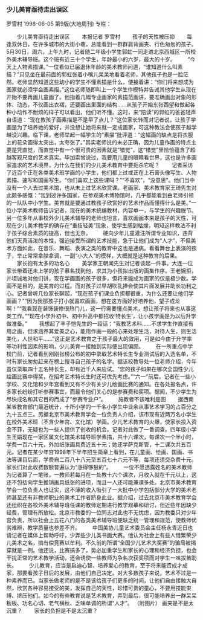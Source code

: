 ### 少儿美育亟待走出误区
罗雪村
1998-06-05
第9版(大地周刊)
专栏：

　　少儿美育亟待走出误区
　　本报记者  罗雪村
　　孩子的天性被压抑
　　每逢双休日，在许多城市的大街小巷，总能看到一群群肩背画夹、行色匆匆的孩子。5月30日，周六，上午九时，记者随二年级小学生郭虹一同走进北京西城区一所校外美术辅导班。这个班有近三十个学生，年龄最小的六岁，最大的十岁。
　　“今天上人物素描课。”一位看似已届退休年龄的美术教师问道，“谁知道什么叫素描？”只见坐在最前面的郭虹张着小嘴儿呆呆地看着老师，其他孩子也是一脸茫然。老师显然知道这些幼小的学生不懂素描是什么，便接着讲：“你们将来想成为画家就必须学会画素描。”这位老师随即叫上一个学生作模特并告诫其他学生从现在开始不要再画儿童画了。他指着几幅专业画家的素描范画讲，要准确画出对象的形体、动态，不仅画出衣褶，还要画出里面的结构……从孩子开始东张西望和做起各种小动作不耐烦的样子可以看出，他们听不懂。这时，来“陪读”的郭虹的爸爸轻声自语道：“现在教孩子画素描是不是早了点儿？”这位家长转而对记者说，让孩子学画是为了培养她的爱好，并没想让她将来就一定成画家，可这种教法会使孩子越学越没兴趣。临下课，老师举起一幅学生的“素描”批评道：“这幅画的缺点是将衣服上的花朵画得太突出，太夸张了。”其实老师说的未必正确，因为儿童作画的特点主要是凭直觉，而直觉中有一个很可贵的因素就是“错觉”，这“错觉”里恰恰蕴含了超越客观尺度的艺术真实。毕加索曾说过，我要用儿童的眼睛看世界，这也是许多画家追求的艺术境界，为什么在我们的少儿美术教育中要扼杀它呢？
　　记者采访了近百个正在各类美术班学画的小学生，他们都上过或正在上石膏头像写生、人物素描、速写和国画写生。“你们喜欢上这些课吗？”“不喜欢”，“没意思”。他们当中没有一个人去过美术馆，也从未上过艺术欣赏课。老画家、美术教育家王琦先生对此颇多感慨：“我到过许多国家，在参观美术博物馆时，几乎都能看到由老师引领的一队队中小学生。美育就是要通过教孩子欣赏好的艺术作品而懂得什么是美。”一位小学美术教师告诉记者，现在的美术统编教材，内容单一，与学生的兴趣脱节。另一位多年从事校外少儿美术辅导的老师也坦言，喜欢画画本来是孩子的天性，可现在少儿美术教学的确存在“重技轻美”现象，使学生感到枯燥，明知这样教法不利于孩子综合素质的提高，但也无奈。
　　硬向少年儿童灌注所谓专业知识，违背他们天真活泼的本性，强迫接受所谓的艺术技能，急于让他们成为“人才”，不但美术方面如此，在音乐、舞蹈、表演之类的教育中这也是通病。看看舞台上表演的孩子，举止常常拿腔拿调，一副“小大人”的模样，大概就是这种教育的后果。
　　家长抱有太多的功名心
　　美学家王朝闻先生对记者谈起一件事。大连一位家长带着还未上学的孩子慕名找到他，求其为小孩拟出版的画集作序。王老婉拒，并坦诚地对他们讲，现在学画画的孩子很多，但将来能成为画家的仅是极少数。学画不是目的，是美育的过程。而对孩子过早胡吹乱捧会使其片面发展并助长功利之心。记者曾听几位家长聊起，“现在孩子们课业负担都很重，为什么还要让他们学画画？”“因为我那孩子打小就喜欢画画，想在这方面好好培养他，望子成龙啊！”“我看现在装饰装修很热门儿，这一行需要懂点美术，想让孩子将来也从事这类工作。”“现在小学升初中、初中升高中都招收‘特长生’，让小孩学画是为以后升学做准备。”
　　我想起了丰子恺先生的一段话：“我教艺术科……不求学生作直接有用之画，但求涵养其爱美之心，能用作画一般的心来处理生活，对待人生，则生活美化，人世和平……”这正是艺术教育之于孩子最大的效用，可是如今由于升学率等功利性因素的影响，少儿美育一接触到实际便出现偏颇。
　　在一所重点中学校门前，记者看到刚刚张榜公布的初中录取艺术特长生专业测试后的入选名单，不时有家长匆匆赶来在榜上搜寻自己孩子的名字。据该校教导处一位老师介绍，今年虽仅录取四十五名特长生，却有近千人来应试。“您的孩子如果在哪次全国性少儿绘画比赛中得奖，在招考艺术特长生时还可优先考虑。”“六一”前后，记者在一些小学校、文化馆和少年宫看到又有不少有关少儿绘画比赛的通知。在各处报名点，许多家长纷纷打听参赛事宜，而最令他们关心的是参赛费和奖项。据闻，不少学生为尽快成名和其它目的而成了“参赛专业户”。
　　施教者不该唯利是图
　　据西南某省教育部门最近统计，十所小学的一千名小学生中业余从事艺术学习的占百分之九十五点三。另据北京市美术教育学会一位负责人介绍，该市现有近两万名小学生在校外美术班（不含少年宫、文化馆）学画。少儿艺术教育的火爆，使家长投入资金不菲，无疑也为一些人提供了创收的机会。记者对此做了一番调查。四年级小学生王娟现在一家区属文化馆美术辅导班学素描，共十六课次，每课次一个半小时，学费一百六十元，外加纸张画具费近五十元；她还学萨克斯管，十二课次共五百元。记者在某少年宫1998年下半年招生简章上看到，在儿童画、绘画、国画、书法等课目后面，学费自二百八十八元至五百七十六元不等，每项还须交杂费十元。家长们对此收费数额普遍认为“涨得够狠的”。
　　一位不愿透露姓名的美术教师为记者算了一笔账，一教师若每月在一处教十六个课次，月收入就在千元以上，这还不包括向学生推销画具纸张的进项，而且一人还可能兼课多处。北京市美术教育学会一位负责人也证实，这不薄的收入吸引了一大批中小学包括部分大学的美术老师甚至还有非教师职业的美术工作者跻身此业。据介绍，过去北京市美术教育学会还组织在各校外美术辅导班任课的教师定期进行教学观摹和研讨，但近些年因缺少经费，管理有所放松。北京市教委的一位同志对此也不无忧虑，因为教委只对少年宫负责，所以社会上五花八门的各类美术辅导班便缺乏统一管理和规范，使教师优劣难辨，教学质量也参差不齐。
　　中国美协儿童艺术委员会主任杨永青近日也请记者在媒体上帮助呼吁，少弄些少儿类书画大赛。他认为社会上有些人借繁荣少儿美术之名，搞有偿竞赛以牟利。不久前的所谓“全国少儿艺术大奖赛”的骗局被揭穿就是一例。他还说，比赛搞多了，势必加重学生和家长的心理和经济负担，也会干扰正常的艺术教学活动，还会诱使一些教师为争名次获奖项而对学生一味拔苗助长。
　　少儿教育，应当是启迪心智、培养爱心的教育，至于将来能否成才成家，那要看孩子日后的发展，由他们自己决定。对大多数孩子来说，艺术不过是一种素养而已。当家长做老师的是不是该给孩子们更多的时间，让他们自由接触大自然，欣赏各种容易接受的美，发挥自己的天性，珍惜可贵的童心，不要用技能束缚、挤压他们。如今的有些教育说是艺术教育，弄到最后，很可能培养出一群呆呆板板、功名心切、老气横秋、乏味单调的所谓“人才”。
    （附图片）
    画夹是不是太沉重？
　　家长的负担是不是太沉重？

